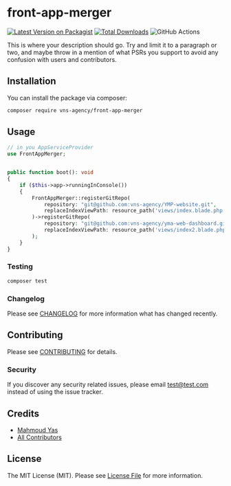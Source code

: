 # front-app-merger

[![Latest Version on Packagist](https://img.shields.io/packagist/v/vns-agency/front-app-merger.svg?style=flat-square)](https://packagist.org/packages/vns-agency/front-app-merger)
[![Total Downloads](https://img.shields.io/packagist/dt/vns-agency/front-app-merger.svg?style=flat-square)](https://packagist.org/packages/vns-agency/front-app-merger)
![GitHub Actions](https://github.com/vns-agency/front-app-merger/actions/workflows/main.yml/badge.svg)

This is where your description should go. Try and limit it to a paragraph or two, and maybe throw in a mention of what PSRs you support to avoid any confusion with users and contributors.

## Installation

You can install the package via composer:

```bash
composer require vns-agency/front-app-merger
```

## Usage

```php
// in you AppServiceProvider
use FrontAppMerger;


public function boot(): void
{
    if ($this->app->runningInConsole())
    {
        FrontAppMerger::registerGitRepo(
            repository: "git@github.com:vns-agency/YMP-website.git",
            replaceIndexViewPath: resource_path('views/index.blade.php')
        )->registerGitRepo(
            repository: "git@github.com:vns-agency/yma-web-dashboard.git",
            replaceIndexViewPath: resource_path('views/index2.blade.php')
        );
    }
}
```

### Testing

```bash
composer test
```

### Changelog

Please see [CHANGELOG](CHANGELOG.md) for more information what has changed recently.

## Contributing

Please see [CONTRIBUTING](CONTRIBUTING.md) for details.

### Security

If you discover any security related issues, please email test@test.com instead of using the issue tracker.

## Credits

-   [Mahmoud Yas](https://github.com/binyaas)
-   [All Contributors](../../contributors)

## License

The MIT License (MIT). Please see [License File](LICENSE.md) for more information.
